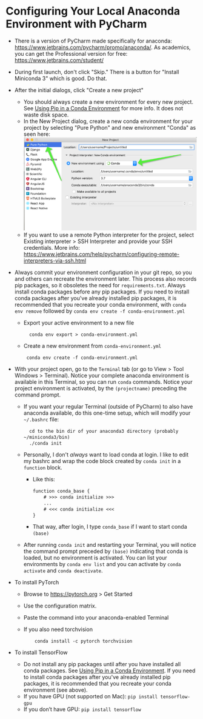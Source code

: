 
# Configuring Your Local Anaconda Environment with PyCharm

- There is a version of PyCharm made specifically for anaconda: https://www.jetbrains.com/pycharm/promo/anaconda/. As academics, you can get the Professional version for free: https://www.jetbrains.com/student/

- During first launch, don't click "Skip." There is a button for "Install Miniconda 3" which is good. Do that.

- After the initial dialogs, click "Create a new project"
	
	- You should always create a new environment for every new project. See [Using Pip in a Conda Environment](https://www.anaconda.com/using-pip-in-a-conda-environment/) for more info. It does not waste disk space.
	- In the New Project dialog, create a new conda environment for your project by selecting "Pure Python" and new environment "Conda" as seen here: 
	  ![pycharm_new_project_conda](images/pycharm_new_project_conda.png)
	- If you want to use a remote Python interpreter for the project, select Existing interpreter > SSH Interpreter and provide your SSH credentials. More info: https://www.jetbrains.com/help/pycharm/configuring-remote-interpreters-via-ssh.html
	
- Always commit your environment configuration in your git repo, so you and others can recreate the environment later. This process also records pip packages, so it obsoletes the need for `requirements.txt`. Always install conda packages before any pip packages. If you need to install conda packages after you've already installed pip packages, it is recommended that you recreate your conda environment, with `conda env remove` followed by `conda env create -f conda-environment.yml`

  - Export your active environment to a new file

          conda env export > conda-environment.yml

  - Create a new environment from  `conda-environment.yml`
  
         conda env create -f conda-environment.yml

- With your project open, go to the `Terminal` tab (or go to View > Tool Windows > Terminal). Notice your complete anaconda environment is available in this Terminal, so you can run `conda` commands. Notice your project environment is activated, by the `(projectname)` preceding the command prompt.

  - If you want your regular Terminal (outside of PyCharm) to also have anaconda available, do this one-time setup, which will modify your `~/.bashrc` file:

          cd to the bin dir of your anaconda3 directory (probably ~/miniconda3/bin)
          ./conda init

  - Personally, I don't *always* want to load conda at login. I like to edit my bashrc and wrap the code block created by `conda init` in a `function` block.
  
    - Like this:

          function conda_base {
              # >>> conda initialize >>>
              ...
              # <<< conda initialize <<<
          }

    - That way, after login, I type `conda_base` if I want to start conda `(base)`
  
  - After running `conda init` and restarting your Terminal, you will notice the command prompt preceded by `(base)` indicating that conda is loaded, but no environment is activated. You can list your environments by `conda env list` and you can activate by `conda activate` and `conda deactivate`.

- To install PyTorch 

  - Browse to https://pytorch.org > Get Started
  - Use the configuration matrix.
  - Paste the command into your anaconda-enabled Terminal
  - If you also need torchvision

            conda install -c pytorch torchvision

- To install TensorFlow 
  - Do not install any pip packages until after you have installed all conda packages. See [Using Pip in a Conda Environment](https://www.anaconda.com/using-pip-in-a-conda-environment/).  If you need to install conda packages after you've already installed pip packages, it is recommended that you recreate your conda environment (see above).
  - If you have GPU (not supported on Mac): `pip install tensorflow-gpu`
  - If you don’t have GPU: `pip install tensorflow`
